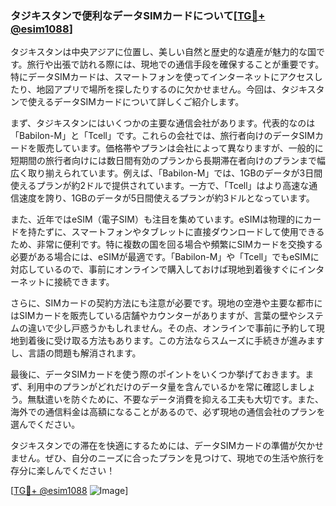 ### タジキスタンで便利なデータSIMカードについて[[TG💪+ @esim1088](https://t.me/s/esim1088)]

タジキスタンは中央アジアに位置し、美しい自然と歴史的な遺産が魅力的な国です。旅行や出張で訪れる際には、現地での通信手段を確保することが重要です。特にデータSIMカードは、スマートフォンを使ってインターネットにアクセスしたり、地図アプリで場所を探したりするのに欠かせません。今回は、タジキスタンで使えるデータSIMカードについて詳しくご紹介します。

まず、タジキスタンにはいくつかの主要な通信会社があります。代表的なのは「Babilon-M」と「Tcell」です。これらの会社では、旅行者向けのデータSIMカードを販売しています。価格帯やプランは会社によって異なりますが、一般的に短期間の旅行者向けには数日間有効のプランから長期滞在者向けのプランまで幅広く取り揃えられています。例えば、「Babilon-M」では、1GBのデータが3日間使えるプランが約2ドルで提供されています。一方で、「Tcell」はより高速な通信速度を誇り、1GBのデータが5日間使えるプランが約3ドルとなっています。

また、近年ではeSIM（電子SIM）も注目を集めています。eSIMは物理的にカードを持たずに、スマートフォンやタブレットに直接ダウンロードして使用できるため、非常に便利です。特に複数の国を回る場合や頻繁にSIMカードを交換する必要がある場合には、eSIMが最適です。「Babilon-M」や「Tcell」でもeSIMに対応しているので、事前にオンラインで購入しておけば現地到着後すぐにインターネットに接続できます。

さらに、SIMカードの契約方法にも注意が必要です。現地の空港や主要な都市にはSIMカードを販売している店舗やカウンターがありますが、言葉の壁やシステムの違いで少し戸惑うかもしれません。その点、オンラインで事前に予約して現地到着後に受け取る方法もあります。この方法ならスムーズに手続きが進みますし、言語の問題も解消されます。

最後に、データSIMカードを使う際のポイントをいくつか挙げておきます。まず、利用中のプランがどれだけのデータ量を含んでいるかを常に確認しましょう。無駄遣いを防ぐために、不要なデータ消費を抑える工夫も大切です。また、海外での通信料金は高額になることがあるので、必ず現地の通信会社のプランを選んでください。

タジキスタンでの滞在を快適にするためには、データSIMカードの準備が欠かせません。ぜひ、自分のニーズに合ったプランを見つけて、現地での生活や旅行を存分に楽しんでください！

[[TG💪+ @esim1088](https://t.me/s/esim1088) ![Image](https://i.postimg.cc/Y0z9fWf4/image.png)]